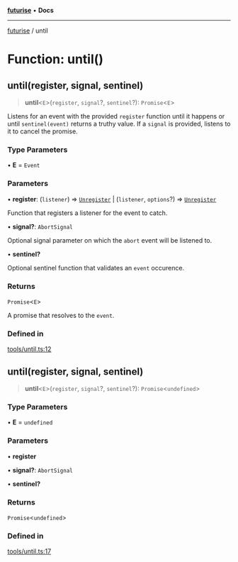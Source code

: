 [**futurise**](../README.md) • **Docs**

***

[futurise](../README.md) / until

# Function: until()

## until(register, signal, sentinel)

> **until**\<`E`\>(`register`, `signal`?, `sentinel`?): `Promise`\<`E`\>

Listens for an event with the provided `register` function until it happens or until `sentinel(event)` returns a truthy value.
If a `signal` is provided, listens to it to cancel the promise.

### Type Parameters

• **E** = `Event`

### Parameters

• **register**: (`listener`) => [`Unregister`](../type-aliases/Unregister.md) \| (`listener`, `options`?) => [`Unregister`](../type-aliases/Unregister.md)

Function that registers a listener for the event to catch.

• **signal?**: `AbortSignal`

Optional signal parameter on which the `abort` event will be listened to.

• **sentinel?**

Optional sentinel function that validates an `event` occurence.

### Returns

`Promise`\<`E`\>

A promise that resolves to the `event`.

### Defined in

[tools/until.ts:12](https://github.com/nevoland/futurise/blob/8a513686f5c22d687856d3646a9ab51e2997391d/lib/tools/until.ts#L12)

## until(register, signal, sentinel)

> **until**\<`E`\>(`register`, `signal`?, `sentinel`?): `Promise`\<`undefined`\>

### Type Parameters

• **E** = `undefined`

### Parameters

• **register**

• **signal?**: `AbortSignal`

• **sentinel?**

### Returns

`Promise`\<`undefined`\>

### Defined in

[tools/until.ts:17](https://github.com/nevoland/futurise/blob/8a513686f5c22d687856d3646a9ab51e2997391d/lib/tools/until.ts#L17)
